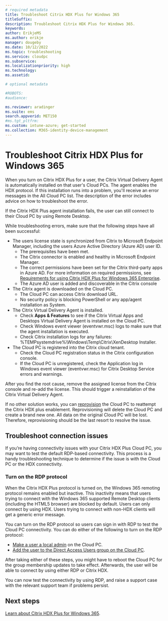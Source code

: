 ```yaml
---
# required metadata
title: Troubleshoot Citrix HDX Plus for Windows 365
titleSuffix:
description: Troubleshoot Citrix HDX Plus for Windows 365.
keywords:
author: ErikjeMS  
ms.author: erikje
manager: dougeby
ms.date: 10/12/2022
ms.topic: troubleshooting
ms.service: cloudpc
ms.subservice: 
ms.localizationpriority: high
ms.technology:
ms.assetid: 

# optional metadata

#ROBOTS:
#audience:

ms.reviewer: aradinger
ms.suite: ems
search.appverid: MET150
#ms.tgt_pltfrm:
ms.custom: intune-azure; get-started
ms.collection: M365-identity-device-management
---
```


# Troubleshoot Citrix HDX Plus for Windows 365

When you turn on Citrix HDX Plus for a user, the Citrix Virtual Delivery Agent is automatically installed on that user's Cloud PCs. The agent enables the HDX protocol. If this installation runs into a problem, you'll receive an error messages in the All Cloud PC list. The description of the error includes advice on how to troubleshoot the error.

If the Citrix HDX Plus agent installation fails, the user can still connect to their Cloud PC by using Remote Desktop.

While troubleshooting errors, make sure that the following steps have all been successful:

- The users license state is synchronized from Citrix to Microsoft Endpoint Manager, including the users Azure Active Directory (Azure AD) user ID.
  - The prerequisites have been met.
  - The Citrix connector is enabled and healthy in Microsoft Endpoint Manager.
  - The correct permissions have been set for the Citrix third-party apps in Azure AD. For more information on required permissions, see [Requirements for using Citrix HDX Plus for Windows 365 Enterprise](requirements-citrix.md).
  - The Azure AD user is added and discoverable  in the Citrix console  
- The Citrix agent is downloaded on the Cloud PC.
  - The Cloud PC can access Citrix download URL.
  - No security policy is blocking PowerShell or any app/agent installation as System.
- The Citrix Virtual Delivery Agent is installed.
  - Check **Apps & Features** to see if the Citrix Virtual Apps and Desktops Virtual Delivery Agent is installed on the Cloud PC.
  - Check Windows event viewer (eventvwr.msc) logs to make sure that the agent installation is executed.
  - Check Citrix installation logs for any failures:  %TEMPsystemdrive%\Windows\Temp\Citrix\XenDesktop Installer.
- The Cloud PC is registered into the Citrix cloud tenant.
  - Check the Cloud PC registration status in the Citrix configuration console.
  - If the Cloud PC is unregistered, check the Application log in Windows event viewer (eventvwr.msc) for Citrix Desktop Service errors and warnings.

After you find the root cause, remove the assigned license from the Citrix console and re-add the license. This should trigger a reinstallation of the Citrix Virtual Delivery Agent.

If no other solution works, you can [reprovision](reprovision-cloud-pc.md) the Cloud PC to reattempt the Citrix HDX plus enablement. Reprovisioning will delete the Cloud PC and create a brand new one. All data on the original Cloud PC will be lost. Therefore, reprovisioning should be the last resort to resolve the issue.

## Troubleshoot connection issues

If you’re having connectivity issues with your Citrix HDX Plus Cloud PC, you may want to test the default RDP-based connectivity. This process is a handy troubleshooting technique to determine if the issue is with the Cloud PC or the HDX connectivity.

### Turn on the RDP protocol

When the Citrix HDX Plus protocol is turned on, the Windows 365 remoting protocol remains enabled but inactive. This inactivity means that users trying to connect with the Windows 365 supported Remote Desktop clients (including the HTML5 browser) are blocked by default. Users can only connect by using HDX. Users trying to connect with non-HDX clients will get a generic error message.

You can turn on the RDP protocol so users can sign in with RDP to test the Cloud PC connectivity. You can do either of the following to turn on the RDP protocol:

- [Make a user a local admin](assign-users-as-local-admin.md) on the Cloud PC.
- [Add the user to the Direct Access Users group on the Cloud PC](/windows/client-management/mdm/policy-csp-localusersandgroups?WT.mc_id=Portal-fx).

After taking either of these steps,  you might have to reboot the Cloud PC for the group membership updates to take effect. Afterwards, the user will be able to connect by using either RDP or Citrix HDX.

You can now test the connectivity by using RDP, and raise a support case with the relevant support team if problems persist.

<!-- ########################## -->
## Next steps

[Learn about Citrix HDX Plus for Windows 365](set-up-citrix.md).
